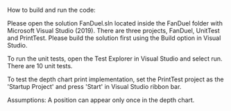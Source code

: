 How to build and run the code:

Please open the solution FanDuel.sln located inside the FanDuel folder with Microsoft Visual Studio (2019).
There are three projects, FanDuel, UnitTest and PrintTest.
Please build the solution first using the Build option in Visual Studio.

To run the unit tests, open the Test Explorer in Visual Studio and select run. There are 10 unit tests.

To test the depth chart print implementation, set the PrintTest project as the 'Startup Project' and press 'Start' in Visual Studio ribbon bar.

Assumptions:
A position can appear only once in the depth chart.